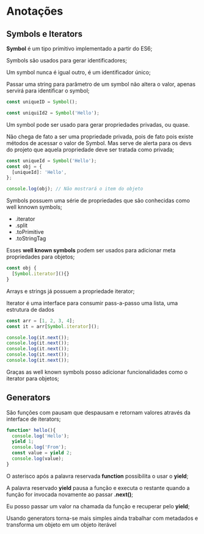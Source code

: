 # Anotações

## Symbols e Iterators

**Symbol** é um tipo primitivo implementado a partir do ES6;

Symbols são usados para gerar identificadores;

Um symbol nunca é igual outro, é um identificador único;

Passar uma string para parâmetro de um symbol não altera o valor, apenas servirá para identificar o symbol;
```js
const uniqueID = Symbol();

const uniquiId2 = Symbol('Hello');
```

Um symbol pode ser usado para gerar propriedades privadas, ou quase.

Não chega de fato a ser uma propriedade privada, pois de fato pois existe métodos de acessar o valor de Symbol. Mas serve de alerta para os devs do projeto que aquela propriedade deve ser tratada como privada;
```js
const uniqueId = Symbol('Hello');
const obj = {
  [uniqueId]: 'Hello',
};

console.log(obj); // Não mostrará o item do objeto
```
Symbols possuem uma série de propriedades que são conhecidas como well knnown symbols;
  - .iterator
  - .split
  - .toPrimitive
  - .toStringTag  

Esses **well known symbols** podem ser usados para adicionar meta propriedades para objetos;
```js
const obj {
  [Symbol.iterator](){}
}
```

Arrays e strings já possuem a propriedade iterator;

Iterator é uma interface para consumir pass-a-passo uma lista, uma estrutura de dados
```js
const arr = [1, 2, 3, 4];
const it = arr[Symbol.iterator]();

console.log(it.next());
console.log(it.next());
console.log(it.next());
console.log(it.next());
console.log(it.next());
```
Graças as well known symbols posso adicionar funcionalidades como o iterator para objetos;

## Generators

São funções com pausam que despausam e retornam valores através da interface de iterators;

```js
function* hello(){
  console.log('Hello');
  yield 1;
  console.log('From');
  const value = yield 2;
  console.log(value);
}
```
O asterisco após a palavra reservada **function** possibilita o usar o **yield**;

A palavra reservado **yield** pausa a função e executa o restante quando a função for invocada novamente ao passar **.next()**;

Eu posso passar um valor na chamada da função e recuperar pelo **yield**;

Usando generators torna-se mais simples ainda trabalhar com metadados e transforma um objeto em um objeto iterável
